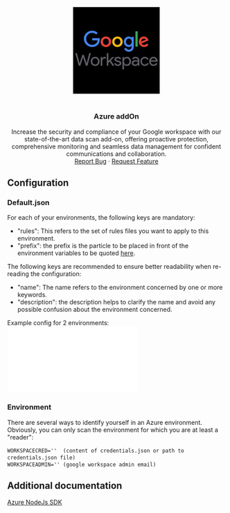 <div align="center">
    <a href="https://www.kexa.io/addOn/googleWorkspace">
        <img src="../../images/workspace-icon.png" alt="Logo" width="200">
    </a>

# <h3 align="center">Azure addOn</h3>

  <p align="center">
    Increase the security and compliance of your Google workspace with our state-of-the-art data scan add-on, offering proactive protection, comprehensive monitoring and seamless data management for confident communications and collaboration.
    <br />
    <a href="https://github.com/4urcloud/Kexa/issues">Report Bug</a>
    ·
    <a href="https://github.com/4urcloud/Kexa/issues">Request Feature</a>
  </p>
</div>

## Configuration

### Default.json

For each of your environments, the following keys are mandatory:

- "rules": This refers to the set of rules files you want to apply to this environment.
- "prefix": the prefix is the particle to be placed in front of the environment variables to be quoted [here](#environment).

The following keys are recommended to ensure better readability when re-reading the configuration:

- "name": The name refers to the environment concerned by one or more keywords.
- "description": the description helps to clarify the name and avoid any possible confusion about the environment concerned.

Example config for 2 environments:
![example config for Google Workspace](../../config/demo/googleWorkspace.default.json)

### Environment

There are several ways to identify yourself in an Azure environment. Obviously, you can only scan the environment for which you are at least a "reader":

```shell
WORKSPACECRED=''  (content of credentials.json or path to credentials.json file)
WORKSPACEADMIN='' (google workspace admin email)
```

## Additional documentation

[Azure NodeJs SDK](https://github.com/Azure/azure-sdk-for-js/tree/main)
